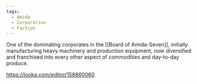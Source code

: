 ```yaml
---
tags:
  - Amida
  - Corporation
  - Faction
---
```

One of the dominating corporates in the [[Board of Amida-Seven]], initially manufacturing heavy machinery and production equipment, now diversified and franchised into every other aspect of commodities and day-to-day produce. 

https://looka.com/editor/158860060
